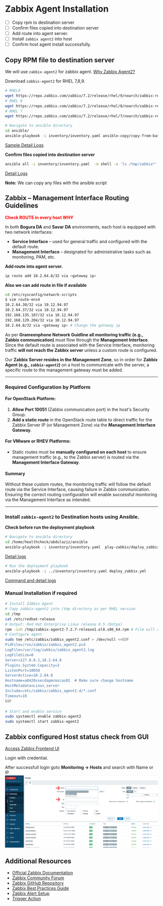 # Zabbix Agent Installation

- [ ] Copy rpm to destination server
- [ ] Confirm files copied into destination server
- [ ] Add route into agent server.
- [ ] Install `zabbix agent2` into host
- [ ] Confirm host agent install successfully.

## Copy RPM file to destination server

We will use `zabbix-agent2` for zabbix agent.
[Why Zabbix Agent2?](https://www.zabbix.com/documentation/current/en/manual/concepts/agent2)

Download `zabbix-agent2` for RHEL 7,8,9.

```bash
# RHEL9
wget https://repo.zabbix.com/zabbix/7.2/release/rhel/9/noarch/zabbix-release-latest-7.2.el9.noarch.rpm
# RHEL 8
wget https://repo.zabbix.com/zabbix/7.2/release/rhel/8/noarch/zabbix-release-latest-7.2.el8.noarch.rpm
# RHEL 7
wget https://repo.zabbix.com/zabbix/7.2/release/rhel/7/noarch/zabbix-release-latest-7.2.el7.noarch.rpm
```
<!-- markdownlint-disable MD036 MD033 -->

```bash
# Navigate to ansible directory
cd ansible/
ansible-playbook -i inventory/inventory.yaml ansible-copy/copy-from-bastion-msg.yaml
```

[Sample Detail Logs](./logs/copy-logs.txt)

**Confirm files copied into destination server**

```bash
ansible all -i inventory/inventory.yaml  -m shell -a 'ls /tmp/zabbix*'
```

[Detail Logs](./logs/copy-confirmation-logs.txt)

**Note:** We can copy any files with the ansible script

## Zabbix – Management Interface Routing Guidelines

<span style="color:red">**Check ROUTE in every host WHY**</span>
<!-- markdownlint-enable MD036 MD033-->
In both **Bogura DA** and **Savar DA** environments, each host is equipped with two network interfaces:

- **Service Interface** – used for general traffic and configured with the default route.
- **Management Interface** – designated for administrative tasks such as monitoring, PAM, etc.

**Add route into agent server.**

```bash
ip route add 10.2.64.8/32 via <gateway ip>
```
<!-- markdownlint-disable MD036 -->
**Also we can add route in file if available**

```bash
cd /etc/sysconfig/network-scripts
$ vim route-ens4
10.2.64.30/32 via 10.12.94.97
10.2.64.37/32 via 10.12.94.97
192.168.135.107/32 via 10.12.94.97
192.168.129.204/32 via 10.12.94.97
10.2.64.8/32 via <gateway ip> # Change the gateway ip
```

As per **Grameenphone Network Guidline all monitoring traffic (e.g., Zabbix communication)** must flow through the **Management Interface**. Since the default route is associated with the Service Interface, monitoring traffic **will not reach the Zabbix server** unless a custom route is configured.

Our **Zabbix Server resides in the Management Zone**, so in order for **Zabbix Agent (e.g., `zabbix-agent2`)** on a host to communicate with the server, a specific route to the management gateway must be added.

---

### Required Configuration by Platform

#### **For OpenStack Platform:**

1. **Allow Port 10051** (Zabbix communication port) in the host's Security Group.
2. **Add a static route** in the OpenStack route table to direct traffic for the Zabbix Server IP (or Management Zone) via the **Management Interface Gateway**.

#### **For VMware or RHEV Platforms:**

- Static routes must be **manually configured on each host** to ensure management traffic (e.g., to the Zabbix server) is routed via the **Management Interface Gateway**.

#### Summary

Without these custom routes, the monitoring traffic will follow the default route via the Service Interface, causing failure in Zabbix communication. Ensuring the correct routing configuration will enable successful monitoring via the Management Interface as intended.

---
<!-- markdownlint-disable MD036 MD026-->
### Install `zabbix-agent2` to Destination hosts using Ansible.

**Check before run the deployment playbook**
<!-- markdownlint-enable MD036 MD026-->
```bash
# Navigate to ansible directory
cd /home/healthcheck/abdulaziz/ansible
ansible-playbook -i inventory/inventory.yaml  play-zabbix/deploy_zabbix.yml --check --diff
```

[Detail logs](./logs/ansible-script-check.txt)

```bash
# Run the deployment playbook
ansible-playbook -i ../inventory/inventory.yaml deploy_zabbix.yml
```

[Command and detail logs](./logs/install-logs.txt)

### Manual Installation if required

```bash
# Install Zabbix Agent
# Copy zabbix-agent2 into /tmp directory as per RHEL version
cd /tmp
cat /etc/redhat-release
# Output: Red Hat Enterprise Linux release 8.5 (Ootpa)
rpm -ivh /tmp/zabbix-agent2-7.2.7-release1.el8.x86_64.rpm # File will copied into tmp dir.
# Configure agent
sudo tee /etc/zabbix/zabbix_agent2.conf > /dev/null <<EOF
PidFile=/run/zabbix/zabbix_agent2.pid
LogFile=/var/log/zabbix/zabbix_agent2.log
LogFileSize=0
Server=127.0.0.1,10.2.64.8
Plugins.System.Capacity=3
ListenPort=10050
ServerActive=10.2.64.8
Hostname=a0420ssecdapmcmscas02  # Make sure change hostname
HostMetadata=Linux_server
Include=/etc/zabbix/zabbix_agent2.d/*.conf
Timeout=10
EOF

# Start and enable service
sudo systemctl enable zabbix-agent2
sudo systemctl start zabbix-agent2
```

## Zabbix configured Host status check from GUI

[Access Zabbix Frontend UI](https://a0420pmgtzabbix01.grameenphone.com/zabbix/)

Login with credential.

After successfull login goto **Monitoring -> Hosts** and search with Name or IP.
![Check Zabbix for confirmation](./image/zabbix-ui.png)

## Additional Resources

- [Official Zabbix Documentation](https://www.zabbix.com/documentation/current/en/manual/installation/containers)
- [Zabbix Community Forum](https://www.zabbix.com/forum)
- [Zabbix GitHub Repository](https://github.com/zabbix/zabbix)
- [Zabbix Best Practices Guide](https://www.zabbix.com/documentation/current/en/manual/appendix/install/best_practices)
- [Zabbix Alert Setup](https://youtu.be/9DT7kR8fa0o)
- [Trigger Action](https://youtu.be/aCODvkJPOVY)
